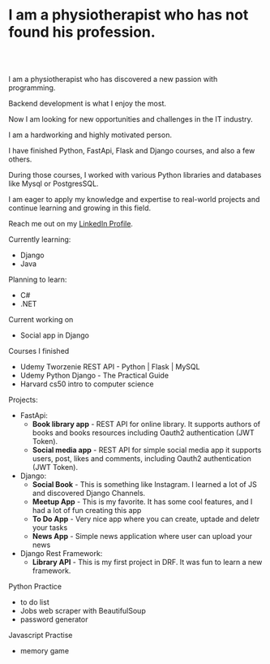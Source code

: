 # I am a physiotherapist who has not found his profession.

<br />
<br />


I am a physiotherapist who has discovered a new passion with programming.<br />

Backend development is what I enjoy the most. 

Now I am looking for new opportunities and challenges in the IT industry. 

I am a hardworking and highly motivated person. 

I have finished Python, FastApi, Flask and Django courses, and also a few others.

During those courses, I worked with various Python libraries and databases like Mysql or PostgresSQL. 

I am eager to apply my knowledge and expertise to real-world projects and continue learning and growing in this field.

Reach me out on my [LinkedIn Profile](https://www.linkedin.com/in/jakub-w%C3%B3jcik-11b445263/).

Currently learning:

- Django
- Java

Planning to learn:

- C#
- .NET

Current working on

- Social app in Django 

Courses I finished

- Udemy Tworzenie REST API - Python | Flask | MySQL
- Udemy Python Django - The Practical Guide
- Harvard cs50 intro to computer science

Projects:

- FastApi:
    - **Book library app** - REST API for online library. It supports authors of books and books resources including Oauth2 authentication (JWT Token).
    - **Social media app** - REST API for simple social media app it supports users, post, likes and comments, including Oauth2 authentication (JWT Token).
- Django:
    - **Social Book** - This is something like Instagram. I learned a lot of JS and discovered Django Channels.
    - **Meetup App** - This is my favorite. It has some cool features, and I had a lot of fun creating this app
    - **To Do App** - Very nice app where you can create, uptade and deletr your tasks
    - **News App** - Simple news application where user can upload your news
- Django Rest Framework:
    - **Library API** - This is my first project in DRF. It was fun to learn a new framework.

Python Practice

- to do list
- Jobs web scraper with BeautifulSoup
- password generator

Javascript Practise

- memory game
